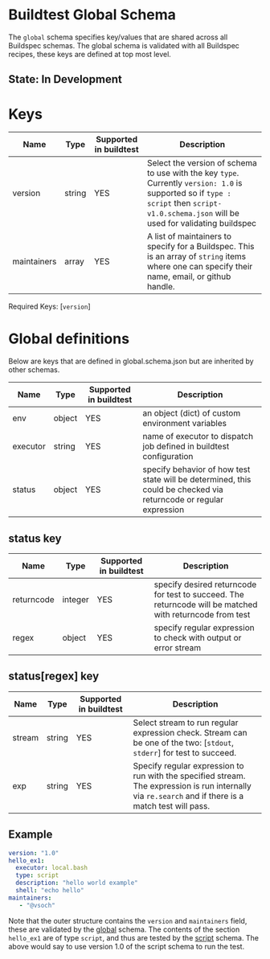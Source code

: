 # Buildtest Global Schema

The `global` schema specifies key/values that are shared across all Buildspec 
schemas. The global schema is validated with all Buildspec recipes, these keys are
defined at top most level.

## State: In Development

# Keys

| Name | Type | Supported in buildtest | Description | 
| ---- | ---- | -----------------------| ----------- | 
| version | string | YES | Select the version of schema to use with the key `type`. Currently `version: 1.0` is supported so if `type : script` then `script-v1.0.schema.json` will be used for validating buildspec | 
| maintainers | array | YES | A list of maintainers to specify for a Buildspec. This is an array of `string` items where one can specify their name, email, or github handle. | 

Required Keys: [`version`]


# Global definitions

Below are keys that are defined in global.schema.json but are inherited
by other schemas.

| Name | Type | Supported in buildtest | Description | 
| ---- | ---- | -----------------------| ----------- | 
| env | object | YES | an object (dict) of custom environment variables | 
| executor | string | YES | name of executor to dispatch job defined in buildtest configuration |
| status | object | YES | specify behavior of how test state will be determined, this could be checked via returncode or regular expression |  


## status key

| Name | Type | Supported in buildtest | Description |
| ---- | ---- | ---------------------- | ----------- |
| returncode  | integer | YES | specify desired returncode for test to succeed. The returncode will be matched with returncode from test |
| regex | object | YES | specify regular expression to check with output or error stream |

## status[regex] key

| Name | Type | Supported in buildtest | Description |
| ---- | ---- | ---------------------- | ----------- |
| stream  | string | YES | Select stream to run regular expression check. Stream can be one of the two: [`stdout`, `stderr`] for test to succeed. |
| exp | string | YES | Specify regular expression to run with the specified stream. The expression is run internally via `re.search` and if there is a match test will pass. |
 
## Example

```yaml
version: "1.0"
hello_ex1:
  executor: local.bash
  type: script
  description: "hello world example"
  shell: "echo hello"
maintainers: 
   - "@vsoch"
```

Note that the outer structure contains the `version` and `maintainers` field, these
are validated by the [global](global) schema. The contents of the section `hello_ex1`
are of type `script`, and thus are tested by the [script](script) schema.
The above would say to use version 1.0 of the script schema to run the test.

